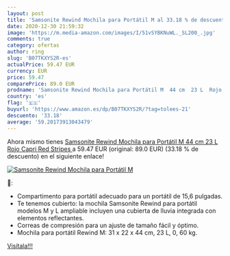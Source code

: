 ```yaml
---
layout: post
title: 'Samsonite Rewind Mochila para Portátil M al 33.18 % de descuento'
date: 2020-12-30 21:59:32
image: 'https://m.media-amazon.com/images/I/51vSYBKNuWL._SL200_.jpg'
comments: true
category: ofertas
author: ring
slug: 'B07TKXYS2R-es'
actualPrice: 59.47 EUR
currency: EUR
price: 59.47
comparePrice: 89.0 EUR
prodname: 'Samsonite Rewind Mochila para Portátil M  44 cm  23 L  Rojo  Capri Red Stripes '
country: 'es'
flag: '🇪🇸'
buyurl: 'https://www.amazon.es/dp/B07TKXYS2R/?tag=tolees-21'
descuento: '33.18'
average: '59.20173913043479'
---
```


Ahora mismo tienes [Samsonite Rewind Mochila para Portátil M  44 cm  23 L  Rojo  Capri Red Stripes ](https://www.amazon.es/dp/B07TKXYS2R/?tag=tolees-21) a 59.47 EUR (original: 89.0 EUR) (33.18 %  de descuento) en el siguiente enlace!

[![Samsonite Rewind Mochila para Portátil M](https://m.media-amazon.com/images/I/51vSYBKNuWL._SL200_.jpg)](https://www.amazon.es/dp/B07TKXYS2R/?tag=tolees-21)

🔎:

- Compartimento para portátil adecuado para un portátil de 15,6 pulgadas.
- Te tenemos cubierto: la mochila Samsonite Rewind para portátil modelos M y L ampliable incluyen una cubierta de lluvia integrada con elementos reflectantes.
- Correas de compresión para un ajuste de tamaño fácil y óptimo.
- Mochila para portátil Rewind M: 31 x 22 x 44 cm, 23 L, 0, 60 kg.

[Visítala!!!](https://www.amazon.es/dp/B07TKXYS2R/?tag=tolees-21)
